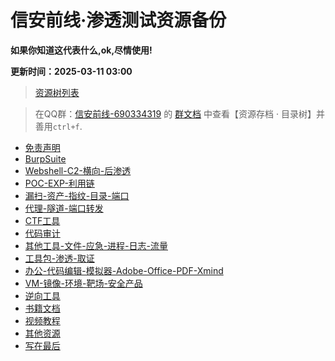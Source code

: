 # 信安前线·渗透测试资源备份

**如果你知道这代表什么,ok,尽情使用!**

**更新时间：2025-03-11 03:00**

> [资源树列表](https://gitlab.com/TrojanAZhen/pentest_bak)

> 在QQ群：[信安前线-690334319](https://qm.qq.com/q/tUKRAUQ5xe) 的 [群文档](https://docs.qq.com/sheet/DTXlad1dFWUd0akdF?tab=BB08J2) 中查看【资源存档 · 目录树】并善用`ctrl+f`.

* [免责声明](#免责声明)
* [BurpSuite](#burpsuite)
* [Webshell-C2-横向-后渗透](#Webshell-C2-横向-后渗透)
* [POC-EXP-利用链](#POC-EXP-利用链)
* [漏扫-资产-指纹-目录-端口](#漏扫-资产-指纹-目录-端口)
* [代理-隧道-端口转发](#代理-隧道-端口转发)
* [CTF工具](#CTF工具)
* [代码审计](#代码审计)
* [其他工具-文件-应急-进程-日志-流量](#其他工具-文件-应急-进程-日志-流量)
* [工具包-渗透-取证](#工具包-渗透-取证)
* [办公-代码编辑-模拟器-Adobe-Office-PDF-Xmind](#办公-代码编辑-模拟器-Adobe-Office-PDF-Xmind)
* [VM-镜像-环境-靶场-安全产品](#VM-镜像-环境-靶场-安全产品)
* [逆向工具](#逆向工具)
* [书籍文档](#书籍文档)
* [视频教程](#视频教程)
* [其他资源](#其他资源)
* [写在最后](#写在最后)
